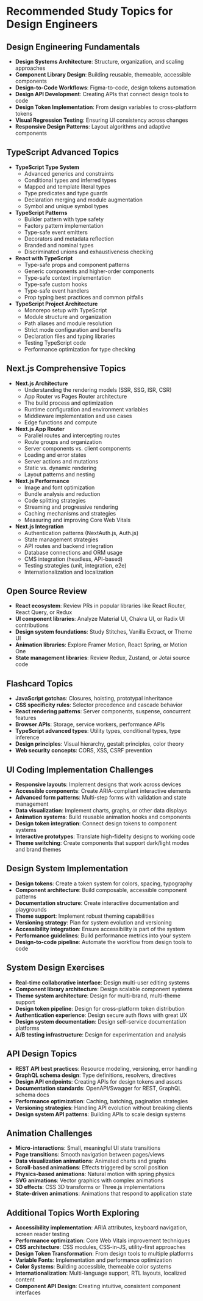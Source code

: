 # Recommended Study Topics for Design Engineers

## Design Engineering Fundamentals
- **Design Systems Architecture**: Structure, organization, and scaling approaches
- **Component Library Design**: Building reusable, themeable, accessible components
- **Design-to-Code Workflows**: Figma-to-code, design tokens automation
- **Design API Development**: Creating APIs that connect design tools to code
- **Design Token Implementation**: From design variables to cross-platform tokens
- **Visual Regression Testing**: Ensuring UI consistency across changes
- **Responsive Design Patterns**: Layout algorithms and adaptive components

## TypeScript Advanced Topics
- **TypeScript Type System**
  - Advanced generics and constraints
  - Conditional types and inferred types
  - Mapped and template literal types
  - Type predicates and type guards
  - Declaration merging and module augmentation
  - Symbol and unique symbol types
- **TypeScript Patterns**
  - Builder pattern with type safety
  - Factory pattern implementation
  - Type-safe event emitters
  - Decorators and metadata reflection
  - Branded and nominal types
  - Discriminated unions and exhaustiveness checking
- **React with TypeScript**
  - Type-safe props and component patterns
  - Generic components and higher-order components
  - Type-safe context implementation
  - Type-safe custom hooks
  - Type-safe event handlers
  - Prop typing best practices and common pitfalls
- **TypeScript Project Architecture**
  - Monorepo setup with TypeScript
  - Module structure and organization
  - Path aliases and module resolution
  - Strict mode configuration and benefits
  - Declaration files and typing libraries
  - Testing TypeScript code
  - Performance optimization for type checking

## Next.js Comprehensive Topics
- **Next.js Architecture**
  - Understanding the rendering models (SSR, SSG, ISR, CSR)
  - App Router vs Pages Router architecture
  - The build process and optimization
  - Runtime configuration and environment variables
  - Middleware implementation and use cases
  - Edge functions and compute
- **Next.js App Router**
  - Parallel routes and intercepting routes
  - Route groups and organization
  - Server components vs. client components
  - Loading and error states
  - Server actions and mutations
  - Static vs. dynamic rendering
  - Layout patterns and nesting
- **Next.js Performance**
  - Image and font optimization
  - Bundle analysis and reduction
  - Code splitting strategies
  - Streaming and progressive rendering
  - Caching mechanisms and strategies
  - Measuring and improving Core Web Vitals
- **Next.js Integration**
  - Authentication patterns (NextAuth.js, Auth.js)
  - State management strategies
  - API routes and backend integration
  - Database connections and ORM usage
  - CMS integration (headless, API-based)
  - Testing strategies (unit, integration, e2e)
  - Internationalization and localization

## Open Source Review
- **React ecosystem**: Review PRs in popular libraries like React Router, React Query, or Redux
- **UI component libraries**: Analyze Material UI, Chakra UI, or Radix UI contributions
- **Design system foundations**: Study Stitches, Vanilla Extract, or Theme UI
- **Animation libraries**: Explore Framer Motion, React Spring, or Motion One
- **State management libraries**: Review Redux, Zustand, or Jotai source code

## Flashcard Topics
- **JavaScript gotchas**: Closures, hoisting, prototypal inheritance
- **CSS specificity rules**: Selector precedence and cascade behavior
- **React rendering patterns**: Server components, suspense, concurrent features
- **Browser APIs**: Storage, service workers, performance APIs
- **TypeScript advanced types**: Utility types, conditional types, type inference
- **Design principles**: Visual hierarchy, gestalt principles, color theory
- **Web security concepts**: CORS, XSS, CSRF prevention

## UI Coding Implementation Challenges
- **Responsive layouts**: Implement designs that work across devices
- **Accessible components**: Create ARIA-compliant interactive elements
- **Advanced form patterns**: Multi-step forms with validation and state management
- **Data visualization**: Implement charts, graphs, or other data displays
- **Animation systems**: Build reusable animation hooks and components
- **Design token integration**: Connect design tokens to component systems
- **Interactive prototypes**: Translate high-fidelity designs to working code
- **Theme switching**: Create components that support dark/light modes and brand themes

## Design System Implementation
- **Design tokens**: Create a token system for colors, spacing, typography
- **Component architecture**: Build composable, accessible component patterns
- **Documentation structure**: Create interactive documentation and playgrounds
- **Theme support**: Implement robust theming capabilities
- **Versioning strategy**: Plan for system evolution and versioning
- **Accessibility integration**: Ensure accessibility is part of the system
- **Performance guidelines**: Build performance metrics into your system
- **Design-to-code pipeline**: Automate the workflow from design tools to code

## System Design Exercises
- **Real-time collaborative interface**: Design multi-user editing systems
- **Component library architecture**: Design scalable component systems
- **Theme system architecture**: Design for multi-brand, multi-theme support
- **Design token pipeline**: Design for cross-platform token distribution
- **Authentication experience**: Design secure auth flows with great UX
- **Design system documentation**: Design self-service documentation platforms
- **A/B testing infrastructure**: Design for experimentation and analysis

## API Design Topics
- **REST API best practices**: Resource modeling, versioning, error handling
- **GraphQL schema design**: Type definitions, resolvers, directives
- **Design API endpoints**: Creating APIs for design tokens and assets
- **Documentation standards**: OpenAPI/Swagger for REST, GraphQL schema docs
- **Performance optimization**: Caching, batching, pagination strategies
- **Versioning strategies**: Handling API evolution without breaking clients
- **Design system API patterns**: Building APIs to scale design systems

## Animation Challenges
- **Micro-interactions**: Small, meaningful UI state transitions
- **Page transitions**: Smooth navigation between pages/views
- **Data visualization animations**: Animated charts and graphs
- **Scroll-based animations**: Effects triggered by scroll position
- **Physics-based animations**: Natural motion with spring physics
- **SVG animations**: Vector graphics with complex animations
- **3D effects**: CSS 3D transforms or Three.js implementations
- **State-driven animations**: Animations that respond to application state

## Additional Topics Worth Exploring
- **Accessibility implementation**: ARIA attributes, keyboard navigation, screen reader testing
- **Performance optimization**: Core Web Vitals improvement techniques
- **CSS architecture**: CSS modules, CSS-in-JS, utility-first approaches
- **Design Token Transformation**: From design tools to multiple platforms
- **Variable Fonts**: Implementation and performance optimization
- **Color Systems**: Building accessible, themeable color systems
- **Internationalization**: Multi-language support, RTL layouts, localized content
- **Component API Design**: Creating intuitive, consistent component interfaces 